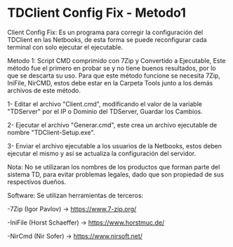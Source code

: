 # TDClient Config Fix - Metodo1

Client Config Fix: Es un programa para corregir la configuración del TDClient en las Netbooks, de esta forma se puede reconfigurar cada terminal con solo ejecutar el ejecutable.

Metodo 1: Script CMD comprimido con 7Zip y Convertido a Ejecutable, Este método fue el primero en probar se y no tiene buenos resultados, por lo que se descarta su uso.
 Para que este método funcione se necesita 7Zip, IniFile, NirCMD, estos debe estar en la Carpeta Tools junto a los demás archivos de este método.

  1- Editar el archivo "Client.cmd", modificando el valor de la variable "TDServer" por el IP o Dominio del TDServer, Guardar los Cambios.
 
  2- Ejecutar el archivo "Generar.cmd", este crea un archivo ejecutable de nombre "TDClient-Setup.exe".

  3- Enviar el archivo ejecutable a los usuarios de la Netbooks, estos deben ejecutar el mismo y así se actualiza la configuración del servidor.


Nota: No se utilizaran los nombres de los productos que forman parte del sistema TD, para evitar problemas legales, dado que son propiedad de sus respectivos dueños.

Software: Se utilizan herramientas de terceros:

 -7Zip (Igor Pavlov) -> https://www.7-zip.org/

 -IniFile (Horst Schaeffer) -> https://www.horstmuc.de/

 -NirCmd (Nir Sofer) -> https://www.nirsoft.net/
